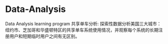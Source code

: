 # Data-Analysis
Data Analysis learning program
共享单车分析:
  探索性数据分析美国三大城市：纽约市、芝加哥和华盛顿特区的共享单车系统使用情况，并观察每个系统的长期注册用户和短期临时用户之间有无区别。
